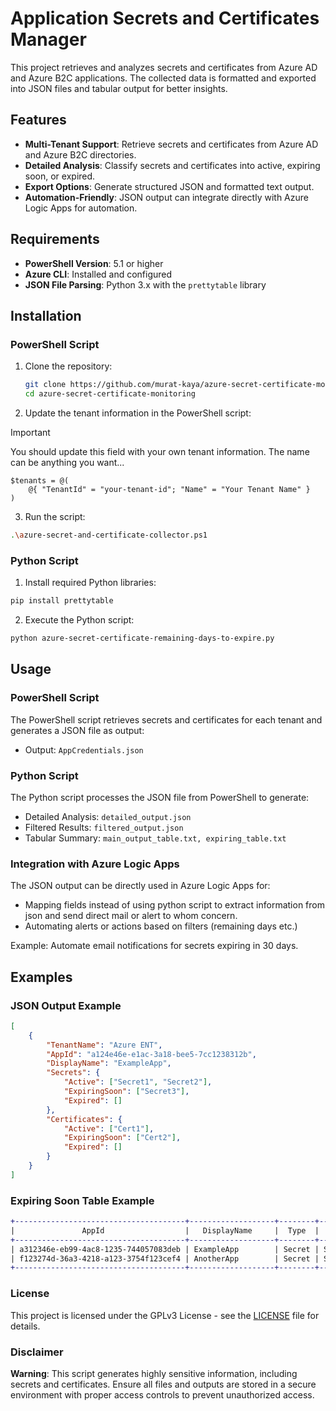 # Application Secrets and Certificates Manager

This project retrieves and analyzes secrets and certificates from Azure AD and Azure B2C applications. The collected data is formatted and exported into JSON files and tabular output for better insights.

## Features

- **Multi-Tenant Support**: Retrieve secrets and certificates from Azure AD and Azure B2C directories.
- **Detailed Analysis**: Classify secrets and certificates into active, expiring soon, or expired.
- **Export Options**: Generate structured JSON and formatted text output.
- **Automation-Friendly**: JSON output can integrate directly with Azure Logic Apps for automation.

## Requirements

- **PowerShell Version**: 5.1 or higher
- **Azure CLI**: Installed and configured
- **JSON File Parsing**: Python 3.x with the `prettytable` library

## Installation

### PowerShell Script

1. Clone the repository:
   ```bash
   git clone https://github.com/murat-kaya/azure-secret-certificate-monitoring.git
   cd azure-secret-certificate-monitoring

2. Update the tenant information in the PowerShell script:
  > [!IMPORTANT]
  > You should update this field with your own tenant information. The name can be anything you want...
  ```
  $tenants = @(
      @{ "TenantId" = "your-tenant-id"; "Name" = "Your Tenant Name" }
  )
  ```

3. Run the script:
  ```bash
  .\azure-secret-and-certificate-collector.ps1
  ```

### Python Script

1. Install required Python libraries:
  ```bash
  pip install prettytable
  ```

2. Execute the Python script:
  ```bash
  python azure-secret-certificate-remaining-days-to-expire.py
  ```
  
## Usage
### PowerShell Script
The PowerShell script retrieves secrets and certificates for each tenant and generates a JSON file as output:
* Output: ``` AppCredentials.json ```

### Python Script
The Python script processes the JSON file from PowerShell to generate:

* Detailed Analysis: ``` detailed_output.json ```
* Filtered Results: ``` filtered_output.json ```
* Tabular Summary: ``` main_output_table.txt, expiring_table.txt ```

### Integration with Azure Logic Apps
The JSON output can be directly used in Azure Logic Apps for:

* Mapping fields instead of using python script to extract information from json and send direct mail or alert to whom concern.
* Automating alerts or actions based on filters (remaining days etc.)
  
Example: Automate email notifications for secrets expiring in 30 days.

## Examples
### JSON Output Example

```json
[
    {
        "TenantName": "Azure ENT",
        "AppId": "a124e46e-e1ac-3a18-bee5-7cc1238312b",
        "DisplayName": "ExampleApp",
        "Secrets": {
            "Active": ["Secret1", "Secret2"],
            "ExpiringSoon": ["Secret3"],
            "Expired": []
        },
        "Certificates": {
            "Active": ["Cert1"],
            "ExpiringSoon": ["Cert2"],
            "Expired": []
        }
    }
]
```

### Expiring Soon Table Example

```diff
+--------------------------------------+-------------------+--------+---------+----------------+
|               AppId                  |   DisplayName     |  Type  |   Name  | Days Remaining |
+--------------------------------------+-------------------+--------+---------+----------------+
| a312346e-eb99-4ac8-1235-744057083deb | ExampleApp        | Secret | Secret3 |  7             |
| f123274d-36a3-4218-a123-3754f123cef4 | AnotherApp        | Secret | Secret1 |  3             |
+--------------------------------------+-------------------+--------+---------+----------------+
```

### License
This project is licensed under the GPLv3 License - see the [LICENSE](https://github.com/murat-kaya/azure-secret-certificate-monitoring/blob/main/LICENSE) file for details.


### Disclaimer
**Warning**: This script generates highly sensitive information, including secrets and certificates. 
Ensure all files and outputs are stored in a secure environment with proper access controls to prevent unauthorized access.
